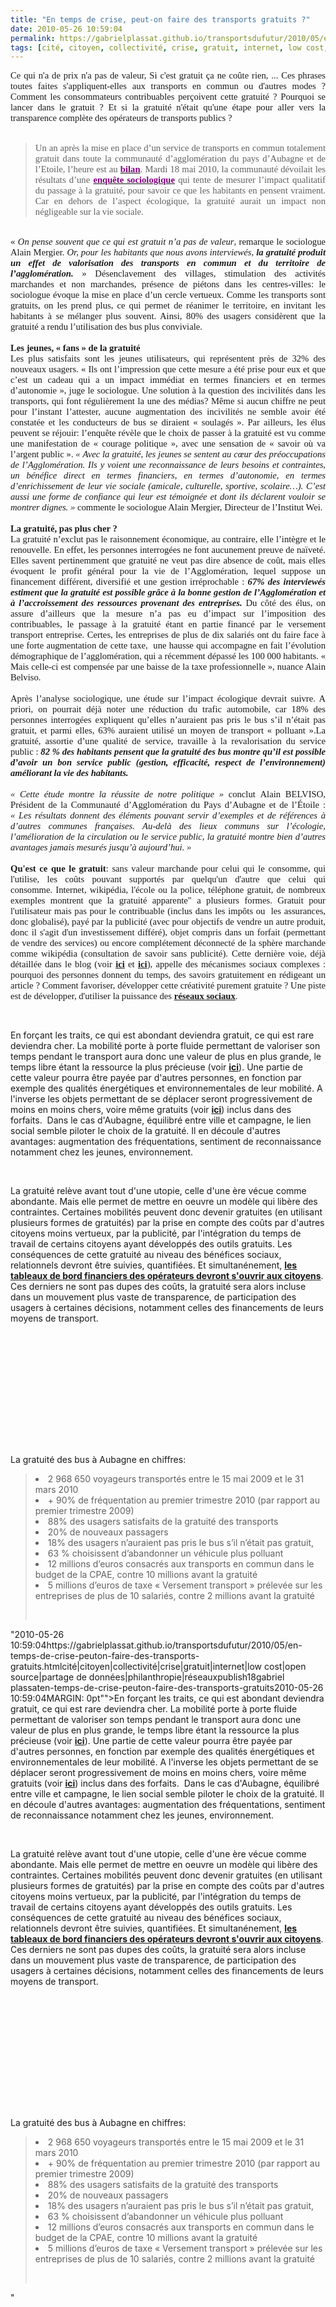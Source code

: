 ```yaml
---
title: "En temps de crise, peut-on faire des transports gratuits ?"
date: 2010-05-26 10:59:04
permalink: https://gabrielplassat.github.io/transportsdufutur/2010/05/en-temps-de-crise-peuton-faire-des-transports-gratuits.html
tags: [cité, citoyen, collectivité, crise, gratuit, internet, low cost, open source, partage de données, philanthropie, réseaux]
---
```


<p class="MsoNormal" style="TEXT-ALIGN: justify; MARGIN: 0pt"><span style="FONT-FAMILY: Calibri; FONT-SIZE: 11pt">Ce qui n'a de prix n'a pas de valeur, Si c'est gratuit ça ne coûte rien, ... Ces phrases toutes faites s'appliquent-elles aux transports en commun ou d'autres modes ? Comment les consommateurs contribuables perçoivent cette gratuité ? Pourquoi se lancer dans le gratuit ? Et si la gratuité n'était qu'une étape pour aller vers la transparence complète des opérateurs de transports publics ? </span></p> <p class="MsoNormal" style="TEXT-ALIGN: justify; MARGIN: 0pt"><strong><span style="FONT-FAMILY: Calibri; FONT-SIZE: 11pt"><o:p> </o:p></span></strong></p> <blockquote dir="ltr"> <p class="MsoNormal" style="TEXT-ALIGN: justify; MARGIN: 0pt"><span style="FONT-FAMILY: Calibri; FONT-SIZE: 11pt">Un an après la mise en place d’un service de transports en commun totalement gratuit dans toute la communauté d’agglomération du pays d’Aubagne et de l’Etoile, l’heure est au <strong><a href="http://www.wiki2d.org/les-bonnes-pratiques/economie-responsable/transports/la-gratuite-des-transports-en-commun-interesse-les-sociologues/"><font color="#800080">bilan</font></a></strong>. Mardi 18 mai 2010, la communauté dévoilait les résultats d’une <strong><a href="http://www.espacedatapresse.com/fil_datapresse/consultation_cp.jsp?idcp=2708710"><font color="#800080">enquête sociologique</font></a></strong> qui tente de mesurer l’impact qualitatif du passage à la gratuité, pour savoir ce que les habitants en pensent vraiment. Car en dehors de l’aspect écologique, la gratuité aurait un impact non négligeable sur la vie sociale.</span></p> <p class="MsoNormal" style="TEXT-ALIGN: justify; MARGIN: 0pt"><span style="FONT-FAMILY: Calibri; FONT-SIZE: 11pt"><o:p> </o:p></span></p></blockquote>  <!--more-->  <p class="MsoNormal" style="TEXT-ALIGN: justify; MARGIN: 0pt"><span style="FONT-FAMILY: Calibri; FONT-SIZE: 11pt"><o:p> </o:p></span></p> <p class="MsoNormal" style="TEXT-ALIGN: justify; MARGIN: 0pt"><span style="FONT-FAMILY: Calibri; FONT-SIZE: 11pt">« <em>On pense souvent que ce qui est gratuit n’a pas de valeur</em>, remarque le sociologue Alain Mergier. <em>Or, pour les habitants que nous avons interviewés, <strong>la gratuité produit un effet de valorisation des transports en commun et du territoire de l’agglomération.</strong> </em>» Désenclavement des villages, stimulation des activités marchandes et non marchandes, présence de piétons dans les centres-villes: le sociologue évoque la mise en place d’un cercle vertueux. Comme les transports sont gratuits, on les prend plus, ce qui permet de réanimer le territoire, en invitant les habitants à se mélanger plus souvent. Ainsi, 80% des usagers considèrent que la gratuité a rendu l’utilisation des bus plus conviviale.<o:p></o:p></span></p> <p class="MsoNormal" style="TEXT-ALIGN: justify; MARGIN: 0pt"><span style="FONT-FAMILY: Calibri; FONT-SIZE: 11pt"><o:p> </o:p></span></p> <p class="MsoNormal" style="TEXT-ALIGN: justify; MARGIN: 0pt"><strong><span style="FONT-FAMILY: Calibri; FONT-SIZE: 11pt">Les jeunes, « fans » de la gratuité<o:p></o:p></span></strong></p> <p class="MsoNormal" style="TEXT-ALIGN: justify; MARGIN: 0pt"><span style="FONT-FAMILY: Calibri; FONT-SIZE: 11pt">Les plus satisfaits sont les jeunes utilisateurs, qui représentent près de 32% des nouveaux usagers. « Ils ont l’impression que cette mesure a été prise pour eux et que c’est un cadeau qui a un impact immédiat en termes financiers et en termes d’autonomie », juge le sociologue. Une solution à la question des incivilités dans les transports, qui font régulièrement la une des médias? Même si aucun chiffre ne peut pour l’instant l’attester, aucune augmentation des incivilités ne semble avoir été constatée et les conducteurs de bus se diraient « soulagés ». Par ailleurs, les élus peuvent se réjouir: l’enquête révèle que le choix de passer à la gratuité est vu comme une manifestation de « courage politique », avec une sensation de « savoir où va l’argent public ». <em>« Avec la gratuité, les jeunes se sentent au cœur des préoccupations de l’Agglomération. Ils y voient une reconnaissance de leurs besoins et contraintes, un bénéfice direct en termes financiers, en termes d’autonomie, en termes d’enrichissement de leur vie sociale (amicale, culturelle, sportive, scolaire…). C’est aussi une forme de confiance qui leur est témoignée et dont ils déclarent vouloir se montrer dignes. » </em>commente le sociologue Alain Mergier, Directeur de l’Institut Wei.<o:p></o:p></span></p> <p class="MsoNormal" style="TEXT-ALIGN: justify; MARGIN: 0pt"><span style="FONT-FAMILY: Calibri; FONT-SIZE: 11pt"><o:p> </o:p></span></p> <p class="MsoNormal" style="TEXT-ALIGN: justify; MARGIN: 0pt"><span style="FONT-FAMILY: Calibri; FONT-SIZE: 11pt"><strong>La gratuité, pas plus cher ?</strong></span></p> <p class="MsoNormal" style="TEXT-ALIGN: justify; MARGIN: 0pt"><span style="FONT-FAMILY: Calibri; FONT-SIZE: 11pt"><span style="FONT-FAMILY: Calibri; FONT-SIZE: 11pt; mso-fareast-font-family: 'Times New Roman'; mso-ansi-language: FR; mso-fareast-language: FR; mso-bidi-language: AR-SA; mso-bidi-font-family: 'Times New Roman'">La gratuité n’exclut pas le raisonnement économique, au contraire, elle l’intègre et le renouvelle. En effet, les personnes interrogées ne font aucunement preuve de naïveté. Elles savent pertinemment que gratuité ne veut pas dire absence de coût, mais elles évoquent le profit général pour la vie de l’Agglomération, lequel suppose un financement différent, diversifié et une gestion irréprochable : <strong><em>67% des interviewés estiment que la gratuité est possible grâce à la bonne gestion de l’Agglomération et à l’accroissement des ressources provenant des entreprises.</em></strong> </span></span><span style="FONT-FAMILY: Calibri; FONT-SIZE: 11pt">Du côté des élus, on assure d’ailleurs que la mesure n’a pas eu d’impact sur l’imposition des contribuables, le passage à la gratuité étant en partie financé par le versement transport entreprise. Certes, les entreprises de plus de dix salariés ont du faire face à une forte augmentation de cette taxe,<span style="mso-spacerun: yes">  </span>une hausse qui accompagne en fait l’évolution démographique de l’agglomération, qui a récemment dépassé les 100 000 habitants. « Mais celle-ci est compensée par une baisse de la taxe professionnelle », nuance Alain Belviso.<o:p></o:p></span></p> <p class="MsoNormal" style="TEXT-ALIGN: justify; MARGIN: 0pt"><span style="FONT-FAMILY: Calibri; FONT-SIZE: 11pt"><o:p> </o:p></span></p> <p class="MsoNormal" style="TEXT-ALIGN: justify; MARGIN: 0pt"><span style="FONT-FAMILY: Calibri; FONT-SIZE: 11pt">Après l’analyse sociologique, une étude sur l’impact écologique devrait suivre. A priori, on pourrait déjà noter une réduction du trafic automobile, car 18% des personnes interrogées expliquent qu’elles n’auraient pas pris le bus s’il n’était pas gratuit, et parmi elles, 63% auraient utilisé un moyen de transport « polluant ».La gratuité, assortie d’une qualité de service, travaille à la revalorisation du service public : <strong><em>82 % des habitants pensent que la gratuité des bus montre qu’il est possible d’avoir un bon service public (gestion, efficacité, respect de l’environnement) améliorant la vie des habitants.</em></strong><o:p></o:p></span></p> <p class="MsoNormal" style="TEXT-ALIGN: justify; MARGIN: 0pt"><strong><span style="FONT-FAMILY: Calibri; FONT-SIZE: 11pt"> </span></strong><span style="FONT-FAMILY: Calibri; FONT-SIZE: 11pt"><o:p></o:p></span></p> <p class="MsoNormal" style="TEXT-ALIGN: justify; MARGIN: 0pt"><em><span style="FONT-FAMILY: Calibri; FONT-SIZE: 11pt">« Cette étude montre la réussite de notre politique » </span></em><span style="FONT-FAMILY: Calibri; FONT-SIZE: 11pt">conclut Alain BELVISO, Président de la Communauté d’Agglomération du Pays d’Aubagne et de l’Étoile :<em> « Les résultats donnent des éléments pouvant servir d’exemples et de références à d’autres communes françaises. Au-delà des lieux communs sur l’écologie, l’amélioration de la circulation ou le service public, la gratuité montre bien d’autres avantages jamais mesurés jusqu’à aujourd’hui. »</em><o:p></o:p></span></p> <p class="MsoNormal" style="TEXT-ALIGN: justify; MARGIN: 0pt"><span style="FONT-FAMILY: Calibri; FONT-SIZE: 11pt"><o:p> </o:p></span></p> <p class="MsoNormal" style="TEXT-ALIGN: justify; MARGIN: 0pt"><span style="FONT-FAMILY: Calibri; FONT-SIZE: 11pt"><strong>Qu'est ce que le gratuit</strong>: sans valeur marchande pour celui qui le consomme, qui l'utilise, les coûts pouvant supportés par quelqu'un d'autre que celui qui consomme. Internet, wikipédia, l'école ou la police, téléphone gratuit, de nombreux exemples montrent que la gratuité apparente" a plusieurs formes. Gratuit pour l'utilisateur mais pas pour le contribuable (inclus dans les impôts ou  les assurances, donc globalisé), payé par la publicité (avec pour objectifs de vendre un autre produit, donc il s'agit d'un investissement différé), objet compris dans un forfait (permettant de vendre des services) ou encore complétement déconnecté de la sphère marchande comme wikipédia (consultation de savoir sans publicité). Cette dernière voie, déjà détaillée dans le blog (voir <strong><a href="https://gabrielplassat.github.io/transportsdufutur/2009/11/open-source-mobilites-quels-avantages-quelles-consequences.html"" target=""_blank"">ici</a></strong> et <strong><a href="https://gabrielplassat.github.io/transportsdufutur/2010/01/la-puissance-des-reseaux-seratelle-suffisante.html"" target=""_blank"">ici</a></strong>), appelle des mécanismes sociaux complexes : pourquoi des personnes donnent du temps, des savoirs gratuitement en rédigeant un article ? Comment favoriser, développer cette créativité purement gratuite ? Une piste est de développer, d'utiliser la puissance des <strong><a href="https://gabrielplassat.github.io/transportsdufutur/2010/04/blog-et-reseaux-sociaux-aujourdhui-et-demain.html"" target=""_blank"">réseaux sociaux</a></strong>.</span></p> <p class=""MsoNormal"" style=""TEXT-ALIGN: justify MARGIN: 0pt""><span style=""FONT-FAMILY: Calibri FONT-SIZE: 11pt""></span> </p> <p class=""MsoNormal"" style=""TEXT-ALIGN: justify MARGIN: 0pt""><span style=""FONT-FAMILY: Calibri FONT-SIZE: 11pt""><o:p>En forçant les traits, ce qui est abondant deviendra gratuit, ce qui est rare deviendra cher. La mobilité porte à porte fluide permettant de valoriser son temps pendant le transport aura donc une valeur de plus en plus grande, le temps libre étant la ressource la plus précieuse (voir <strong><a href="https://gabrielplassat.github.io/transportsdufutur/2010/04/a-qui-appartiendra-le-temps-seratil-gratuit-ou-marchand-.html"" target=""_blank"">ici</a></strong>). Une partie de cette valeur pourra être payée par d'autres personnes, en fonction par exemple des qualités énergétiques et environnementales de leur mobilité. A l'inverse les objets permettant de se déplacer seront progressivement de moins en moins chers, voire même gratuits (voir <strong><a href="https://gabrielplassat.github.io/transportsdufutur/2010/01/vers-des-voitures-a-tres-bas-prix.html"" target=""_blank"">ici</a></strong>) inclus dans des forfaits.  Dans le cas d'Aubagne, équilibré entre ville et campagne, le lien social semble piloter le choix de la gratuité. Il en découle d'autres avantages: augmentation des fréquentations, sentiment de reconnaissance notamment chez les jeunes, environnement. </o:p></span></p> <p class=""MsoNormal"" style=""TEXT-ALIGN: justify MARGIN: 0pt""><span style=""FONT-FAMILY: Calibri FONT-SIZE: 11pt""><o:p></o:p></span> </p> <p class=""MsoNormal"" style=""TEXT-ALIGN: justify MARGIN: 0pt""><span style=""FONT-FAMILY: Calibri FONT-SIZE: 11pt"">La gratuité relève avant tout d'une utopie, celle d'une ère vécue comme abondante. Mais elle permet de mettre en oeuvre un modèle qui libère des contraintes. Certaines mobilités peuvent donc devenir gratuites (en utilisant plusieurs formes de gratuités) par la prise en compte des coûts par d'autres citoyens moins vertueux, par la publicité, par l'intégration du temps de travail de certains citoyens ayant développés des outils gratuits. Les conséquences de cette gratuité au niveau des bénéfices sociaux, relationnels devront être suivies, quantifiées. Et simultanénement, <strong><a href="https://gabrielplassat.github.io/transportsdufutur/2010/04/quel-operateur-de-tc-francais-publiera-son-tableau-de-bord-performance-temps-reel.html"" target=""_blank"">les tableaux de bord financiers des opérateurs devront s'ouvrir aux citoyens</a></strong>. Ces derniers ne sont pas dupes des coûts, la gratuité sera alors incluse dans un mouvement plus vaste de transparence, de participation des usagers à certaines décisions, notamment celles des financements de leurs moyens de transport.</span></p> <p class=""MsoNormal"" style=""TEXT-ALIGN: justify MARGIN: 0pt""><span style=""FONT-FAMILY: Calibri FONT-SIZE: 11pt""><o:p></o:p></span></p> <p style=""text-align: center""><iframe frameborder=""no"" framespacing=""0"" height=""265"" scrolling=""no"" src=""http://videos.publicsenat.fr/vodiFrame.php?idE=62945"" valign=""top"" width=""424"">    </iframe></p> <p class=""MsoNormal"" style=""TEXT-ALIGN: justify MARGIN: 0pt""><span style=""FONT-FAMILY: Calibri FONT-SIZE: 11pt""><o:p></o:p></span><span style=""FONT-FAMILY: Calibri FONT-SIZE: 11pt""></span> </p> <p class=""MsoNormal"" style=""TEXT-ALIGN: justify MARGIN: 0pt""><span style=""FONT-FAMILY: Calibri FONT-SIZE: 11pt"">La gratuité des bus à Aubagne en chiffres:<o:p></o:p></span></p> <blockquote dir=""ltr""> <p class=""MsoNormal"" style=""TEXT-ALIGN: justify MARGIN: 0pt""><span style=""FONT-FAMILY: Calibri FONT-SIZE: 11pt""> <li>2 968 650 voyageurs transportés entre le 15 mai 2009 et le 31 mars 2010 </li> <li>+ 90% de fréquentation au premier trimestre 2010 (par rapport au premier trimestre 2009) </li> <li>88% des usagers satisfaits de la gratuité des transports </li> <li>20% de nouveaux passagers </li> <li>18% des usagers n’auraient pas pris le bus s’il n’était pas gratuit, </li> <li>63 % choisissent d’abandonner un véhicule plus polluant </li> <li>12 millions d’euros consacrés aux transports en commun dans le budget de la CPAE, contre 10 millions avant la gratuité </li> <li>5 millions d’euros de taxe « Versement transport » prélevée sur les entreprises de plus de 10 salariés, contre 2 millions avant la gratuité</li> <p></p></span> <p>  </p></p></blockquote>"2010-05-26 10:59:04https://gabrielplassat.github.io/transportsdufutur/2010/05/en-temps-de-crise-peuton-faire-des-transports-gratuits.htmlcité|citoyen|collectivité|crise|gratuit|internet|low cost|open source|partage de données|philanthropie|réseauxpublish18gabriel plassaten-temps-de-crise-peuton-faire-des-transports-gratuits2010-05-26 10:59:04MARGIN: 0pt""><span style=""FONT-FAMILY: CalibriFONT-SIZE: 11pt""><o:p>En forçant les traits, ce qui est abondant deviendra gratuit, ce qui est rare deviendra cher. La mobilité porte à porte fluide permettant de valoriser son temps pendant le transport aura donc une valeur de plus en plus grande, le temps libre étant la ressource la plus précieuse (voir <strong><a href="https://gabrielplassat.github.io/transportsdufutur/2010/04/a-qui-appartiendra-le-temps-seratil-gratuit-ou-marchand-.html"" target=""_blank"">ici</a></strong>). Une partie de cette valeur pourra être payée par d'autres personnes, en fonction par exemple des qualités énergétiques et environnementales de leur mobilité. A l'inverse les objets permettant de se déplacer seront progressivement de moins en moins chers, voire même gratuits (voir <strong><a href="https://gabrielplassat.github.io/transportsdufutur/2010/01/vers-des-voitures-a-tres-bas-prix.html"" target=""_blank"">ici</a></strong>) inclus dans des forfaits.  Dans le cas d'Aubagne, équilibré entre ville et campagne, le lien social semble piloter le choix de la gratuité. Il en découle d'autres avantages: augmentation des fréquentations, sentiment de reconnaissance notamment chez les jeunes, environnement. </o:p></span></p> <p class=""MsoNormal"" style=""TEXT-ALIGN: justifyMARGIN: 0pt""><span style=""FONT-FAMILY: CalibriFONT-SIZE: 11pt""><o:p></o:p></span> </p> <p class=""MsoNormal"" style=""TEXT-ALIGN: justifyMARGIN: 0pt""><span style=""FONT-FAMILY: CalibriFONT-SIZE: 11pt"">La gratuité relève avant tout d'une utopie, celle d'une ère vécue comme abondante. Mais elle permet de mettre en oeuvre un modèle qui libère des contraintes. Certaines mobilités peuvent donc devenir gratuites (en utilisant plusieurs formes de gratuités) par la prise en compte des coûts par d'autres citoyens moins vertueux, par la publicité, par l'intégration du temps de travail de certains citoyens ayant développés des outils gratuits. Les conséquences de cette gratuité au niveau des bénéfices sociaux, relationnels devront être suivies, quantifiées. Et simultanénement, <strong><a href="https://gabrielplassat.github.io/transportsdufutur/2010/04/quel-operateur-de-tc-francais-publiera-son-tableau-de-bord-performance-temps-reel.html"" target=""_blank"">les tableaux de bord financiers des opérateurs devront s'ouvrir aux citoyens</a></strong>. Ces derniers ne sont pas dupes des coûts, la gratuité sera alors incluse dans un mouvement plus vaste de transparence, de participation des usagers à certaines décisions, notamment celles des financements de leurs moyens de transport.</span></p> <p class=""MsoNormal"" style=""TEXT-ALIGN: justifyMARGIN: 0pt""><span style=""FONT-FAMILY: CalibriFONT-SIZE: 11pt""><o:p></o:p></span></p> <p style=""text-align: center""><iframe frameborder=""no"" framespacing=""0"" height=""265"" scrolling=""no"" src=""http://videos.publicsenat.fr/vodiFrame.php?idE=62945"" valign=""top"" width=""424"">    </iframe></p> <p class=""MsoNormal"" style=""TEXT-ALIGN: justifyMARGIN: 0pt""><span style=""FONT-FAMILY: CalibriFONT-SIZE: 11pt""><o:p></o:p></span><span style=""FONT-FAMILY: CalibriFONT-SIZE: 11pt""></span> </p> <p class=""MsoNormal"" style=""TEXT-ALIGN: justifyMARGIN: 0pt""><span style=""FONT-FAMILY: CalibriFONT-SIZE: 11pt"">La gratuité des bus à Aubagne en chiffres:<o:p></o:p></span></p> <blockquote dir=""ltr""> <p class=""MsoNormal"" style=""TEXT-ALIGN: justifyMARGIN: 0pt""><span style=""FONT-FAMILY: CalibriFONT-SIZE: 11pt""> <li>2 968 650 voyageurs transportés entre le 15 mai 2009 et le 31 mars 2010 </li> <li>+ 90% de fréquentation au premier trimestre 2010 (par rapport au premier trimestre 2009) </li> <li>88% des usagers satisfaits de la gratuité des transports </li> <li>20% de nouveaux passagers </li> <li>18% des usagers n’auraient pas pris le bus s’il n’était pas gratuit, </li> <li>63 % choisissent d’abandonner un véhicule plus polluant </li> <li>12 millions d’euros consacrés aux transports en commun dans le budget de la CPAE, contre 10 millions avant la gratuité </li> <li>5 millions d’euros de taxe « Versement transport » prélevée sur les entreprises de plus de 10 salariés, contre 2 millions avant la gratuité</li> <p></p></span> <p>  </p></p></blockquote>"
